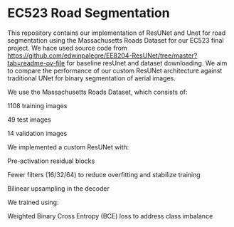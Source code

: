 # EC523 Road Segmentation

This repository contains our implementation of ResUNet and Unet for road segmentation using the Massachusetts Roads Dataset for our EC523 final project.
We hace used source code from https://github.com/edwinpalegre/EE8204-ResUNet/tree/master?tab=readme-ov-file for baseline resUnet and dataset downloading.
We aim to compare the performance of our custom ResUNet architecture against traditional UNet for binary segmentation of aerial images.

We use the Massachusetts Roads Dataset, which consists of:

1108 training images

49 test images

14 validation images

We implemented a custom ResUNet with:

Pre-activation residual blocks

Fewer filters (16/32/64) to reduce overfitting and stabilize training

Bilinear upsampling in the decoder

We trained using:

Weighted Binary Cross Entropy (BCE) loss to address class imbalance

